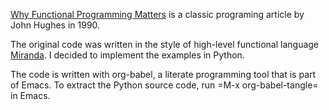 [Why Functional Programming Matters](https://www.cs.kent.ac.uk/people/staff/dat/miranda/whyfp90.pdf) is a classic programing article by John Hughes in 1990.

The original code was written in the style of high-level functional language [Miranda](https://en.wikipedia.org/wiki/Miranda_(programming_language)). I decided to implement the examples in Python. 

The code is written with org-babel, a literate programming tool that is part of Emacs. To extract the Python source code, run =M-x org-babel-tangle= in Emacs.
